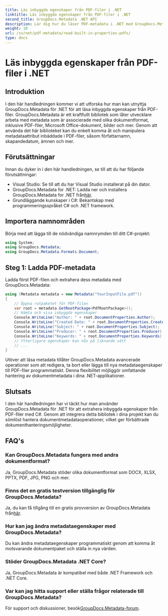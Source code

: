 ```yaml
---
title: Läs inbyggda egenskaper från PDF-filer i .NET
linktitle: Läs inbyggda egenskaper från PDF-filer i .NET
second_title: GroupDocs.Metadata .NET API
description: Lär dig hur du läser PDF-metadata i .NET med GroupDocs.Metadata. Få åtkomst till författarens namn, skapandedatum, ämnen och mer med C#-kod.
weight: 10
url: /sv/net/pdf-metadata/read-built-in-properties-pdfs/
type: docs
---
```

# Läs inbyggda egenskaper från PDF-filer i .NET

## Introduktion
I den här handledningen kommer vi att utforska hur man kan utnyttja GroupDocs.Metadata för .NET för att läsa inbyggda egenskaper från PDF-filer. GroupDocs.Metadata är ett kraftfullt bibliotek som låter utvecklare arbeta med metadata som är associerade med olika dokumentformat, inklusive PDF-filer, Microsoft Office-dokument, bilder och mer. Genom att använda det här biblioteket kan du enkelt komma åt och manipulera metadataattribut inbäddade i PDF-filer, såsom författarnamn, skapandedatum, ämnen och mer.
## Förutsättningar
Innan du dyker in i den här handledningen, se till att du har följande förutsättningar:
- Visual Studio: Se till att du har Visual Studio installerat på din dator.
-  GroupDocs.Metadata for .NET: Ladda ner och installera GroupDocs.Metadata for .NET från[här](https://releases.groupdocs.com/metadata/net/).
- Grundläggande kunskaper i C#: Bekantskap med programmeringsspråket C# och .NET framework.

## Importera namnområden
Börja med att lägga till de nödvändiga namnrymden till ditt C#-projekt:
```csharp
using System;
using GroupDocs.Metadata;
using GroupDocs.Metadata.Formats.Document;
```
## Steg 1: Ladda PDF-metadata
Ladda först PDF-filen och extrahera dess metadata med GroupDocs.Metadata:
```csharp
using (Metadata metadata = new Metadata("YourInputFile.pdf"))
{
    // Öppna rotpaketet för PDF-filen
    var root = metadata.GetRootPackage<PdfRootPackage>();
    // Hämta och visa inbyggda egenskaper
    Console.WriteLine("Author: " + root.DocumentProperties.Author);
    Console.WriteLine("Created Date: " + root.DocumentProperties.CreatedDate);
    Console.WriteLine("Subject: " + root.DocumentProperties.Subject);
    Console.WriteLine("Producer: " + root.DocumentProperties.Producer);
    Console.WriteLine("Keywords: " + root.DocumentProperties.Keywords);
    // Ytterligare egenskaper kan nås på liknande sätt
    // ...
}
```
Utöver att läsa metadata tillåter GroupDocs.Metadata avancerade operationer som att redigera, ta bort eller lägga till nya metadataegenskaper till PDF-filer programmatiskt. Denna flexibilitet möjliggör omfattande hantering av dokumentmetadata i dina .NET-applikationer.
## Slutsats
I den här handledningen har vi täckt hur man använder GroupDocs.Metadata för .NET för att extrahera inbyggda egenskaper från PDF-filer med C#. Genom att integrera detta bibliotek i dina projekt kan du sömlöst hantera dokumentmetadataoperationer, vilket ger förbättrade dokumenthanteringsmöjligheter.

## FAQ's
### Kan GroupDocs.Metadata fungera med andra dokumentformat?
Ja, GroupDocs.Metadata stöder olika dokumentformat som DOCX, XLSX, PPTX, PDF, JPG, PNG och mer.
### Finns det en gratis testversion tillgänglig för GroupDocs.Metadata?
Ja, du kan få tillgång till en gratis provversion av GroupDocs.Metadata från[här](https://releases.groupdocs.com/).
### Hur kan jag ändra metadataegenskaper med GroupDocs.Metadata?
Du kan ändra metadataegenskaper programmatiskt genom att komma åt motsvarande dokumentpaket och ställa in nya värden.
### Stöder GroupDocs.Metadata .NET Core?
Ja, GroupDocs.Metadata är kompatibel med både .NET Framework och .NET Core.
### Var kan jag hitta support eller ställa frågor relaterade till GroupDocs.Metadata?
 För support och diskussioner, besök[GroupDocs.Metadata-forum](https://forum.groupdocs.com/c/metadata/14).